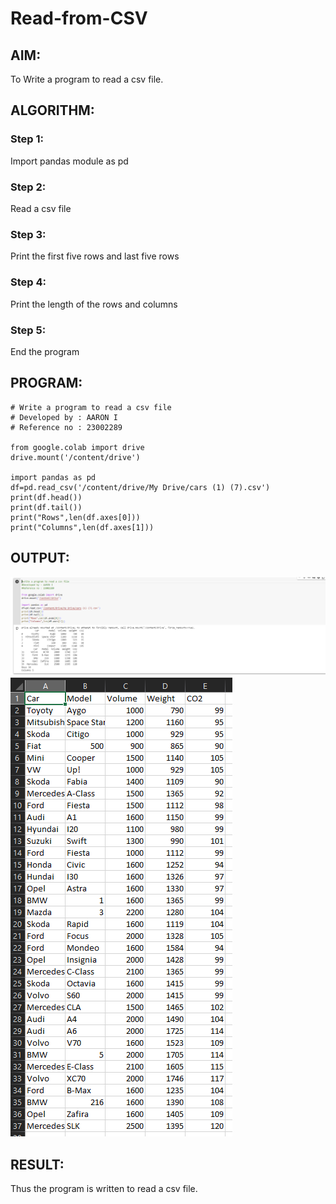 # Read-from-CSV

## AIM:
To Write a program to read a csv file.
## ALGORITHM:
### Step 1:
Import pandas module as pd
### Step 2:
Read a csv file
### Step 3:
Print the first five rows and last five rows
### Step 4:
Print the length of the rows and columns
### Step 5:
End the program
## PROGRAM:
```
# Write a program to read a csv file
# Developed by : AARON I
# Reference no : 23002289

from google.colab import drive
drive.mount('/content/drive')

import pandas as pd
df=pd.read_csv('/content/drive/My Drive/cars (1) (7).csv')
print(df.head())
print(df.tail())
print("Rows",len(df.axes[0]))
print("Columns",len(df.axes[1]))
```
## OUTPUT:
![output](/Screenshot.png)
![output](/csv.png)
## RESULT:
Thus the program is written to read a csv file.
